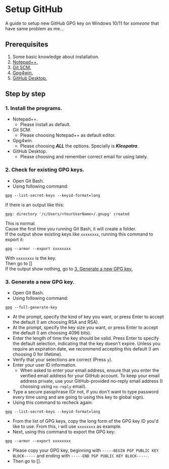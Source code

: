 # Setup GitHub

A guide to setup new GitHub GPG key on Windows 10/11 for *someone* that have same problem as me...

## Prerequisites

1. Some basic knowledge about installation.
2. [Notepad++.](https://notepad-plus-plus.org/downloads/ "Notepad++")
3. [Git SCM.](https://git-scm.com/install/windows "Git SCM")
4. [Gpg4win.](https://www.gpg4win.org/ "Gpg4win")
5. [GitHub Desktop.](https://desktop.github.com/download/ "GitHub Desktop")

## Step by step

### 1. Install the programs.

* Notepad++.
  * Please install as default.
* Git SCM.
  * Please choosing Notepad++ as default editor.
* Gpg4win.
  * Please choosing _**ALL**_ the options. Specially is _**Kleopatra**_.
* GitHub Desktop.
  * Please choosing and remember correct email for using lately.

### 2. Check for existing GPG keys.

* Open Git Bash.
* Using following command:
```
gpg --list-secret-keys --keyid-format=long
```
If there is an output like this:
```
gpg: directory '/c/Users/<YourUserName>/.gnupg' created
```
This is normal.  
Cause the first time you running Git Bash, it will create a folder.  
If the output show existing keys like `xxxxxxxx`, running this command to export it:
```
gpg --armor --export xxxxxxxx
```
With `xxxxxxxx` is the key.  
Then go to []  
If the output show nothing, go to [3. Generate a new GPG key.](#3-generate-a-new-gpg-key)

### 3. Generate a new GPG key.

* Open Git Bash.
* Using following command:
```
gpg --full-generate-key
```
* At the prompt, specify the kind of key you want, or press Enter to accept the default (I am choosing RSA and RSA).
* At the prompt, specify the key size you want, or press Enter to accept the default (I am choosing 4096 bits).
* Enter the length of time the key should be valid. Press Enter to specify the default selection, indicating that the key doesn't expire. Unless you require an expiration date, we recommend accepting this default (I am choosing 0 for lifetime).
* Verify that your selections are correct (Press `y`).
* Enter your user ID information.
  * When asked to enter your email address, ensure that you enter the verified email address for your GitHub account. To keep your email address private, use your GitHub-provided no-reply email address (I choosing using `no-reply` email).
* Type a secure passphrase (Or not, if you don't want to type password every time using and are going to using this key to global sign).
* Using this command to recheck again:
```
gpg --list-secret-keys --keyid-format=long
```
* From the list of GPG keys, copy the long form of the GPG key ID you'd like to use. From this, i will use `xxxxxxxx` as example.
* Next, using this command to export the GPG key:
```
gpg --armor --export xxxxxxxx
```
* Please copy your GPG key, beginning with `-----BEGIN PGP PUBLIC KEY BLOCK-----` and ending with `-----END PGP PUBLIC KEY BLOCK-----`.
* Then go to [].